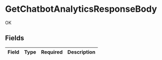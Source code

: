# GetChatbotAnalyticsResponseBody

OK


## Fields

| Field       | Type        | Required    | Description |
| ----------- | ----------- | ----------- | ----------- |